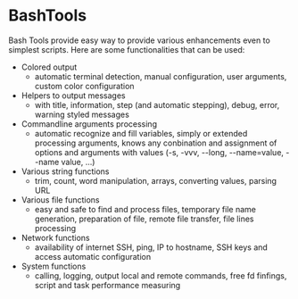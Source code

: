 # BashTools

Bash Tools provide easy way to provide various enhancements even to simplest scripts. Here are some functionalities that can be used:

* Colored output
  - automatic terminal detection, manual configuration, user arguments, custom color configuration
* Helpers to output messages
  - with title, information, step (and automatic stepping), debug, error, warning styled messages
* Commandline arguments processing
  - automatic recognize and fill variables, simply or extended processing arguments, knows any conbination and assignment of options and arguments with values (-s, -vvv, --long, --name=value, --name value, ...)
* Various string functions
  - trim, count, word manipulation, arrays, converting values, parsing URL
* Various file functions
  - easy and safe to find and process files, temporary file name generation,  preparation of file, remote file transfer, file lines processing
* Network functions
  - availability of internet SSH, ping, IP to hostname, SSH keys and access automatic configuration
* System functions
  - calling, logging, output local and remote commands, free fd finfings, script and task performance measuring
